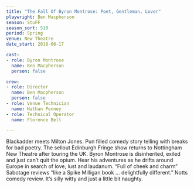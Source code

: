 ```yaml
---
title: "The Fall Of Byron Montrose: Poet, Gentleman, Lover"
playwright: Ben Macpherson
season: StuFF
season_sort: 510
period: Spring
venue: New Theatre
date_start: 2018-06-17

cast:
- role: Byron Montrose 
  name: Ben Macpherson 
  person: false

crew:
- role: Director 
  name: Ben Macpherson 
  person: false
- role: Venue Technician
  name: Nathan Penney
- role: Technical Operator
  name: Florence Bell

---
```


Blackadder meets Milton Jones. Pun filled comedy story telling with breaks for bad poetry. The sellout Edinburgh Fringe show returns to Nottingham New Theatre after touring the UK. Byron Montrose is disinherited, exiled and just can’t quit the opium. Hear his adventures as he drifts around Europe in search of love, lust and laudanum. “Full of cheek and charm” Sabotage reviews “like a Spike Milligan book ... delightfully different.”  Notts comedy review.  It’s silly witty and just a little bit naughty.